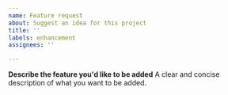 ```yaml
---
name: Feature request
about: Suggest an idea for this project
title: ''
labels: enhancement
assignees: ''

---
```


**Describe the feature you'd like to be added**
A clear and concise description of what you want to be added.
